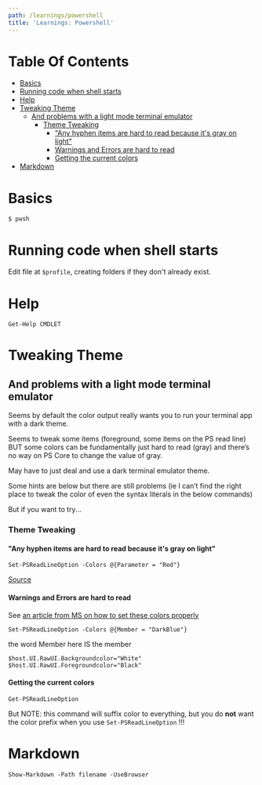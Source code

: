 ```yaml
---
path: /learnings/powershell
title: 'Learnings: Powershell'
---
```

# Table Of Contents

<!-- toc -->

- [Basics](#basics)
- [Running code when shell starts](#running-code-when-shell-starts)
- [Help](#help)
- [Tweaking Theme](#tweaking-theme)
  * [And problems with a light mode terminal emulator](#and-problems-with-a-light-mode-terminal-emulator)
    + [Theme Tweaking](#theme-tweaking)
      - ["Any hyphen items are hard to read because it's gray on light"](#any-hyphen-items-are-hard-to-read-because-its-gray-on-light)
      - [Warnings and Errors are hard to read](#warnings-and-errors-are-hard-to-read)
      - [Getting the current colors](#getting-the-current-colors)
- [Markdown](#markdown)

<!-- tocstop -->

# Basics

    $ pwsh

# Running code when shell starts

Edit file at `$profile`, creating folders if they don't already exist.

# Help

`Get-Help CMDLET`

# Tweaking Theme

## And problems with a light mode terminal emulator

Seems by default the color output really wants you to run your terminal app with a dark theme.

Seems to tweak some items (foreground, some items on the PS read line) BUT some colors can be fundamentally just hard to read (gray) and there’s no way on PS Core to change the value of gray.

May have to just deal and use a dark terminal emulator theme.

Some hints are below but there are still problems (ie I can’t find the right place to tweak the color of even the syntax literals in the below commands)

But if you want to try...

### Theme Tweaking

#### "Any hyphen items are hard to read because it's gray on light"

`Set-PSReadLineOption -Colors @{Parameter = "Red"}`

[Source](https://stackoverflow.com/questions/44978897/powershell-hyphen-argument-color#comment95962959_44979367)

#### Warnings and Errors are hard to read

See [an article from MS on how to set these colors properly](https://docs.microsoft.com/en-us/previous-versions/windows/it-pro/windows-powershell-1.0/ee692799(v=technet.10)?redirectedfrom=MSDN)

`Set-PSReadLineOption -Colors @{Member = "DarkBlue"} `

the word Member here IS the member

`$host.UI.RawUI.Backgroundcolor="White"  `
`$host.UI.RawUI.Foregroundcolor="Black"  `

#### Getting the current colors

`Get-PSReadLineOption`

But NOTE: this command will suffix color to everything, but you do **not** want the color prefix when you use `Set-PSReadLineOption` !!!

# Markdown

`Show-Markdown -Path filename -UseBrowser`

